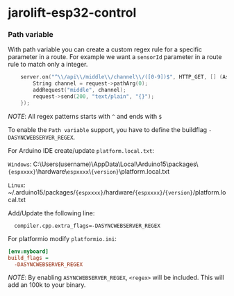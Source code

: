 # jarolift-esp32-control


### Path variable

With path variable you can create a custom regex rule for a specific parameter in a route. 
For example we want a `sensorId` parameter in a route rule to match only a integer.

```cpp
    server.on("^\\/api\\/middle\\/channel\\/([0-9])$", HTTP_GET, [] (AsyncWebServerRequest *request) {
        String channel = request->pathArg(0); 
        addRequest("middle", channel);
        request->send(200, "text/plain", "{}");
    });
```
*NOTE*: All regex patterns starts with `^` and ends with `$`

To enable the `Path variable` support, you have to define the buildflag `-DASYNCWEBSERVER_REGEX`.


For Arduino IDE create/update `platform.local.txt`:

`Windows`: C:\Users\(username)\AppData\Local\Arduino15\packages\\`{espxxxx}`\hardware\\`espxxxx`\\`{version}`\platform.local.txt

`Linux`: ~/.arduino15/packages/`{espxxxx}`/hardware/`{espxxxx}`/`{version}`/platform.local.txt

Add/Update the following line:
```
  compiler.cpp.extra_flags=-DASYNCWEBSERVER_REGEX
```

For platformio modify `platformio.ini`:
```ini
[env:myboard]
build_flags = 
  -DASYNCWEBSERVER_REGEX
```
*NOTE*: By enabling `ASYNCWEBSERVER_REGEX`, `<regex>` will be included. This will add an 100k to your binary.